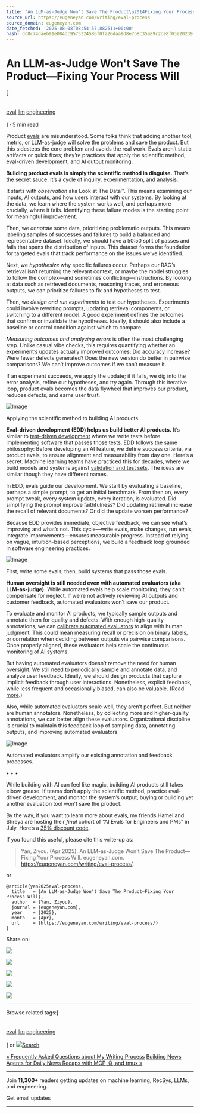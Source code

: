 ```yaml
---
title: "An LLM-as-Judge Won't Save The Product\u2014Fixing Your Process Will"
source_url: https://eugeneyan.com/writing/eval-process
source_domain: eugeneyan.com
date_fetched: '2025-08-08T08:54:57.882611+00:00'
hash: dc8c74daeb91e084dc9575324586f0fa26daa9d8e7b8c35a89c2de8f03e20239
---
```


# An LLM-as-Judge Won't Save The Product—Fixing Your Process Will

\[\
\
\
[eval](https://eugeneyan.com/tag/eval/) [llm](https://eugeneyan.com/tag/llm/) [engineering](https://eugeneyan.com/tag/engineering/)\
\
\]
· 5 min read


Product [evals](https://eugeneyan.com/tag/eval/) are misunderstood. Some folks think that adding another tool, metric, or LLM-as-judge will solve the problems and save the product. But this sidesteps the core problem and avoids the real work. Evals aren’t static artifacts or quick fixes; they’re practices that apply the scientific method, eval-driven development, and AI output monitoring.

**Building product evals is simply the scientific method in disguise.** That’s the secret sauce. It’s a cycle of inquiry, experimentation, and analysis.

It starts with _observation_ aka Look at The Data™. This means examining our inputs, AI outputs, and how users interact with our systems. By looking at the data, we learn where the system works well, and perhaps more crucially, where it fails. Identifying these failure modes is the starting point for meaningful improvement.

Then, we _annotate_ some data, prioritizing problematic outputs. This means labeling samples of successes and failures to build a balanced and representative dataset. Ideally, we should have a 50:50 split of passes and fails that spans the distribution of inputs. This dataset forms the foundation for targeted evals that track performance on the issues we’ve identified.

Next, we _hypothesize_ why specific failures occur. Perhaps our RAG’s retrieval isn’t returning the relevant context, or maybe the model struggles to follow the complex—and sometimes conflicting—instructions. By looking at data such as retrieved documents, reasoning traces, and erroneous outputs, we can prioritize failures to fix and hypotheses to test.

Then, we _design and run experiments_ to test our hypotheses. Experiments could involve rewriting prompts, updating retrieval components, or switching to a different model. A good experiment defines the outcomes that confirm or invalidate the hypotheses. Ideally, it should also include a baseline or control condition against which to compare.

_Measuring outcomes and analyzing errors_ is often the most challenging step. Unlike casual vibe checks, this requires quantifying whether an experiment’s updates actually improved outcomes: Did accuracy increase? Were fewer defects generated? Does the new version do better in pairwise comparisons? We can’t improve outcomes if we can’t measure it.

If an experiment succeeds, we apply the update; if it fails, we dig into the error analysis, refine our hypotheses, and try again. Through this iterative loop, product evals becomes the data flywheel that improves our product, reduces defects, and earns user trust.

![Image](https://eugeneyan.com/assets/eval-method.webp)

Applying the scientific method to building AI products.

**Eval-driven development (EDD) helps us build better AI products.** It’s similar to [test-driven development](https://en.wikipedia.org/wiki/Test-driven_development) where we write tests before implementing software that passes those tests. EDD follows the same philosophy: Before developing an AI feature, we define success criteria, via product evals, to ensure alignment and measurability from day one. Here’s a secret: Machine learning teams have practiced this for decades, where we build models and systems against [validation and test sets](https://en.wikipedia.org/wiki/Training,_validation,_and_test_data_sets). The ideas are similar though they have different names.

In EDD, evals guide our development. We start by evaluating a baseline, perhaps a simple prompt, to get an initial benchmark. From then on, every prompt tweak, every system update, every iteration, is evaluated. Did simplifying the prompt improve faithfulness? Did updating retrieval increase the recall of relevant documents? Or did the update worsen performance?

Because EDD provides immediate, objective feedback, we can see what’s improving and what’s not. This cycle—write evals, make changes, run evals, integrate improvements—ensures measurable progress. Instead of relying on vague, intuition-based perceptions, we build a feedback loop grounded in software engineering practices.

![Image](https://eugeneyan.com/assets/edd.webp)

First, write some evals; then, build systems that pass those evals.

**Human oversight is still needed even with automated evaluators (aka LLM-as-judge).** While automated evals help scale monitoring, they can’t compensate for neglect. If we’re not actively reviewing AI outputs and customer feedback, automated evaluators won’t save our product.

To evaluate and monitor AI products, we typically sample outputs and annotate them for quality and defects. With enough high-quality annotations, we can [calibrate automated evaluators](https://eugeneyan.com/writing/aligneval/) to align with human judgment. This could mean measuring recall or precision on binary labels, or correlation when deciding between outputs via pairwise comparisons. Once properly aligned, these evaluators help scale the continuous monitoring of AI systems.

But having automated evaluators doesn’t remove the need for human oversight. We still need to periodically sample and annotate data, and analyze user feedback. Ideally, we should design products that capture implicit feedback through user interactions. Nonetheless, explicit feedback, while less frequent and occasionally biased, can also be valuable. (Read [more](https://eugeneyan.com/writing/llm-patterns/#collect-user-feedback-to-build-our-data-flywheel).)

Also, while automated evaluators scale well, they aren’t perfect. But neither are human annotators. Nonetheless, by collecting more and higher-quality annotations, we can better align these evaluators. Organizational discipline is crucial to maintain this feedback loop of sampling data, annotating outputs, and improving automated evaluators.

![Image](https://eugeneyan.com/assets/ai-monitoring.webp)

Automated evaluators amplify our existing annotation and feedback processes.

• • •

While building with AI can feel like magic, building AI products still takes elbow grease. If teams don’t apply the scientific method, practice eval-driven development, and monitor the system’s output, buying or building yet another evaluation tool won’t save the product.

By the way, if you want to learn more about evals, my friends Hamel and Shreya are hosting their _final_ cohort of “AI Evals for Engineers and PMs” in July. Here’s a [35% discount code](https://maven.com/parlance-labs/evals?promoCode=eugene-is-all-you-need).

If you found this useful, please cite this write-up as:

> Yan, Ziyou. (Apr 2025). An LLM-as-Judge Won't Save The Product—Fixing Your Process Will. eugeneyan.com.
> https://eugeneyan.com/writing/eval-process/.

or

```
@article{yan2025eval-process,
  title   = {An LLM-as-Judge Won't Save The Product—Fixing Your Process Will},
  author  = {Yan, Ziyou},
  journal = {eugeneyan.com},
  year    = {2025},
  month   = {Apr},
  url     = {https://eugeneyan.com/writing/eval-process/}
}
```

Share on:

![](https://eugeneyan.com/assets/icon-twitter.svg)

![](https://eugeneyan.com/assets/icon-linkedin.svg)

![](https://eugeneyan.com/assets/bluesky.svg)

![](https://eugeneyan.com/assets/icon-facebook.svg)

![](https://eugeneyan.com/assets/icon-mail.svg)

* * *

Browse related tags:\[\
\
\
[eval](https://eugeneyan.com/tag/eval/) [llm](https://eugeneyan.com/tag/llm/) [engineering](https://eugeneyan.com/tag/engineering/)\
\
\]
or [![](https://eugeneyan.com/assets/icon-search.svg)Search](https://eugeneyan.com/search/ "Search")

[« Frequently Asked Questions about My Writing Process](https://eugeneyan.com/writing/writing-faq/) [Building News Agents for Daily News Recaps with MCP, Q, and tmux »](https://eugeneyan.com/writing/news-agents/)

* * *

Join **11,300+** readers getting updates on machine learning, RecSys, LLMs, and engineering.

Get email updates

* * *